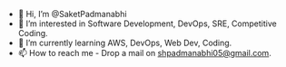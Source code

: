 - 👋 Hi, I’m @SaketPadmanabhi
- 👀 I’m interested in Software Development, DevOps, SRE, Competitive Coding.
- 🌱 I’m currently learning AWS, DevOps, Web Dev, Coding.
- 📫 How to reach me - Drop a mail on shpadmanabhi05@gmail.com.

<!---
SaketPadmanabhi/SaketPadmanabhi is a ✨ special ✨ repository because its `README.md` (this file) appears on your GitHub profile.
You can click the Preview link to take a look at your changes.
--->
